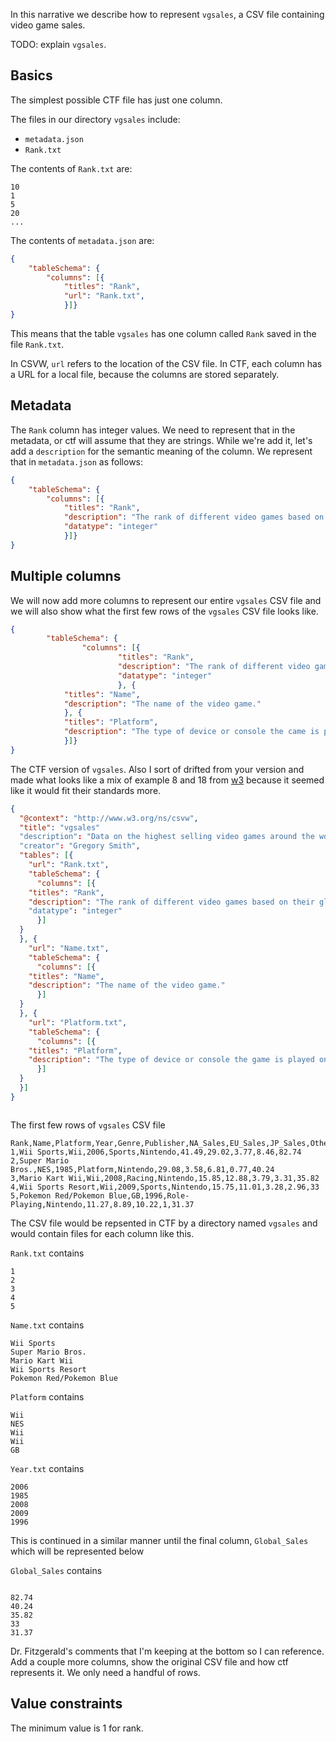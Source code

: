 
In this narrative we describe how to represent `vgsales`, a CSV file containing video game sales.

TODO: explain `vgsales`.


## Basics

The simplest possible CTF file has just one column.

The files in our directory `vgsales` include:

- `metadata.json`
- `Rank.txt`

The contents of `Rank.txt` are:

```
10
1
5
20
...
```

The contents of `metadata.json` are:

```JSON
{
	"tableSchema": {
		"columns": [{
			"titles": "Rank",
			"url": "Rank.txt",
			}]}
}
```

This means that the table `vgsales` has one column called `Rank` saved in the file `Rank.txt`.

In CSVW, `url` refers to the location of the CSV file.
In CTF, each column has a URL for a local file, because the columns are stored separately.


## Metadata

The `Rank` column has integer values.
We need to represent that in the metadata, or ctf will assume that they are strings.
While we're add it, let's add a `description` for the semantic meaning of the column.
We represent that in `metadata.json` as follows:

```JSON
{
	"tableSchema": {
		"columns": [{
			"titles": "Rank",
			"description": "The rank of different video games based on their global sales.", 
			"datatype": "integer"
			}]}
}
```


## Multiple columns

We will now add more columns to represent our entire `vgsales` CSV file and we will also show 
what the first few rows of the `vgsales` CSV file looks like. 

```JSON
{
        "tableSchema": {
                "columns": [{
                        "titles": "Rank",
                        "description": "The rank of different video games based on their global sales.",
                        "datatype": "integer"
                        }, {
			"titles": "Name",
			"description": "The name of the video game."
			}, {
			"titles": "Platform",
			"description": "The type of device or console the came is played on."			
			}]}
}
```
The CTF version of `vgsales`. Also I sort of drifted from your version and made what looks like a mix of 
example 8 and 18 from [w3](https://www.w3.org/TR/tabular-data-primer/) because it seemed like it would fit their standards more.

```JSON
{
  "@context": "http://www.w3.org/ns/csvw",
  "title": "vgsales"
  "description": "Data on the highest selling video games around the world."
  "creator": "Gregory Smith",
  "tables": [{
    "url": "Rank.txt",
    "tableSchema": {
      "columns": [{
	"titles": "Rank",
	"description": "The rank of different video games based on their global sales."
	"datatype": "integer"
      }]
  }
  }, {
    "url": "Name.txt",
    "tableSchema": {
      "columns": [{
	"titles": "Name",
	"description": "The name of the video game."
      }]
  } 
  }, {
    "url": "Platform.txt",
    "tableSchema": {
      "columns": [{
	"titles": "Platform",
	"description": "The type of device or console the game is played on."
      }]
  }
  }]
}



```



The first few rows of `vgsales` CSV file
```CSV
Rank,Name,Platform,Year,Genre,Publisher,NA_Sales,EU_Sales,JP_Sales,Other_Sales,Global_Sales
1,Wii Sports,Wii,2006,Sports,Nintendo,41.49,29.02,3.77,8.46,82.74
2,Super Mario Bros.,NES,1985,Platform,Nintendo,29.08,3.58,6.81,0.77,40.24
3,Mario Kart Wii,Wii,2008,Racing,Nintendo,15.85,12.88,3.79,3.31,35.82
4,Wii Sports Resort,Wii,2009,Sports,Nintendo,15.75,11.01,3.28,2.96,33
5,Pokemon Red/Pokemon Blue,GB,1996,Role-Playing,Nintendo,11.27,8.89,10.22,1,31.37
```
The CSV file would be repsented in CTF by a directory named `vgsales` and would contain files for each column like this.

`Rank.txt` contains 
```
1
2
3
4
5
```

`Name.txt` contains 
```
Wii Sports
Super Mario Bros.
Mario Kart Wii
Wii Sports Resort
Pokemon Red/Pokemon Blue
```
`Platform` contains
```
Wii
NES
Wii
Wii
GB
```


`Year.txt` contains 
```
2006
1985
2008
2009
1996
```
This is continued in a similar manner until the final column, `Global_Sales` which will be represented below

`Global_Sales` contains
```

82.74
40.24
35.82
33
31.37
```



Dr. Fitzgerald's comments that I'm keeping at the bottom so I can reference.
Add a couple more columns, show the original CSV file and how ctf represents it.
We only need a handful of rows.


## Value constraints

The minimum value is 1 for rank.


